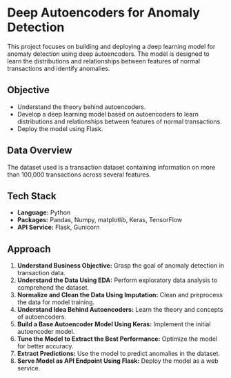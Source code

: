 # Deep Autoencoders for Anomaly Detection

This project focuses on building and deploying a deep learning model for anomaly detection using deep autoencoders. The model is designed to learn the distributions and relationships between features of normal transactions and identify anomalies.

## Objective
- Understand the theory behind autoencoders.
- Develop a deep learning model based on autoencoders to learn distributions and relationships between features of normal transactions.
- Deploy the model using Flask.

## Data Overview
The dataset used is a transaction dataset containing information on more than 100,000 transactions across several features.

## Tech Stack
- **Language:** Python
- **Packages:** Pandas, Numpy, matplotlib, Keras, TensorFlow
- **API Service:** Flask, Gunicorn

## Approach
1. **Understand Business Objective:** Grasp the goal of anomaly detection in transaction data.
2. **Understand the Data Using EDA:** Perform exploratory data analysis to comprehend the dataset.
3. **Normalize and Clean the Data Using Imputation:** Clean and preprocess the data for model training.
4. **Understand Idea Behind Autoencoders:** Learn the theory and concepts of autoencoders.
5. **Build a Base Autoencoder Model Using Keras:** Implement the initial autoencoder model.
6. **Tune the Model to Extract the Best Performance:** Optimize the model for better accuracy.
7. **Extract Predictions:** Use the model to predict anomalies in the dataset.
8. **Serve Model as API Endpoint Using Flask:** Deploy the model as a web service.

